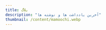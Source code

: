```yaml
---
title: بلاگ
description: "آخرین یادداشت ها و نوشته ها"
thumbnail: /content/mamoochi.webp
---
```


<LogsArchives  />
